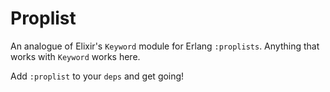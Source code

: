 Proplist
========

An analogue of Elixir's `Keyword` module for Erlang `:proplists`. Anything that works with `Keyword` works here.

Add `:proplist` to your `deps` and get going!
